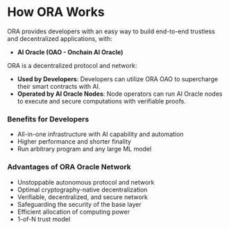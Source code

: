 # How ORA Works

ORA provides developers with an easy way to build end-to-end trustless and decentralized applications, with:

* **AI Oracle (OAO - Onchain AI Oracle)**

ORA is a decentralized protocol and network:

* **Used by Developers**: Developers can utilize ORA OAO to supercharge their smart contracts with AI.
* **Operated by AI Oracle Nodes**: Node operators can run AI Oracle nodes to execute and secure computations with verifiable proofs.

### Benefits for Developers

* All-in-one infrastructure with AI capability and automation
* Higher performance and shorter finality
* Run arbitrary program and any large ML model

### Advantages of ORA Oracle Network

* Unstoppable autonomous protocol and network
* Optimal cryptography-native decentralization
* Verifiable, decentralized, and secure network
* Safeguarding the security of the base layer
* Efficient allocation of computing power
* 1-of-N trust model
